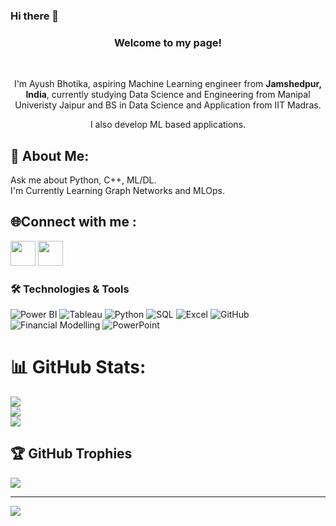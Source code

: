 ### Hi there 👋
<h3 align='center'>Welcome to my page!</h3>
</br> 
<p align='center'>
I'm Ayush Bhotika, aspiring Machine Learning engineer from <b>Jamshedpur, India</b>, currently studying Data Science and Engineering from Manipal Univeristy Jaipur and BS in Data Science and Application from IIT Madras.</p>
<p align='center'>
  I also develop ML based applications.
</p>
<h2> 💫 About Me: </h2>
Ask me about Python, C++, ML/DL.<br>I'm Currently Learning Graph Networks and MLOps.<br>


## 🌐Connect with me :
<a href="mailto:ayushbhotika@gmail.com"><img src="https://cdn.jsdelivr.net/gh/devicons/devicon/icons/google/google-original.svg" width="40" height="40"/></a>
<a href="https://www.linkedin.com/in/ayush-bhotika/"><img src="https://cdn.jsdelivr.net/gh/devicons/devicon/icons/linkedin/linkedin-original.svg" width="40" height="40"/></a>



### 🛠️ Technologies & Tools  
![Power BI](https://img.shields.io/badge/Power%20BI-F2C811?style=for-the-badge&logo=powerbi&logoColor=black)
![Tableau](https://img.shields.io/badge/Tableau-E97627?style=for-the-badge&logo=tableau&logoColor=white)
![Python](https://img.shields.io/badge/Python-3776AB?style=for-the-badge&logo=python&logoColor=white)
![SQL](https://img.shields.io/badge/SQL-4479A1?style=for-the-badge&logo=postgresql&logoColor=white)
![Excel](https://img.shields.io/badge/Excel-217346?style=for-the-badge&logo=microsoft-excel&logoColor=white)
![GitHub](https://img.shields.io/badge/GitHub-181717?style=for-the-badge&logo=github&logoColor=white)
![Financial Modelling](https://img.shields.io/badge/Financial%20Modelling-0A66C2?style=for-the-badge&logo=google-analytics&logoColor=white)
![PowerPoint](https://img.shields.io/badge/PowerPoint-B7472A?style=for-the-badge&logo=microsoft-powerpoint&logoColor=white)



# 📊 GitHub Stats:
![](https://github-readme-stats.vercel.app/api?username=ayushbhotika&theme=dark&hide_border=false&include_all_commits=false&count_private=false)<br/>
![](https://github-readme-streak-stats.herokuapp.com/?user=ayushbhotika&theme=dark&hide_border=false)<br/>
![](https://github-readme-stats.vercel.app/api/top-langs/?username=ayushbhotika&theme=dark&hide_border=false&include_all_commits=false&count_private=false&layout=compact)

## 🏆 GitHub Trophies
![](https://github-profile-trophy.vercel.app/?username=ayushbhotika&theme=radical&no-frame=false&no-bg=true&margin-w=4)

---
[![](https://visitcount.itsvg.in/api?id=ayushbhotika&icon=0&color=0)](https://visitcount.itsvg.in)
